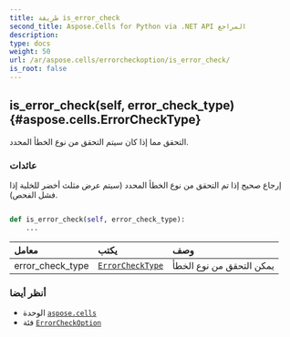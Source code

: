 ```yaml
---
title: طريقة is_error_check
second_title: Aspose.Cells for Python via .NET API المراجع
description:
type: docs
weight: 50
url: /ar/aspose.cells/errorcheckoption/is_error_check/
is_root: false
---
```

##  is_error_check(self, error_check_type) {#aspose.cells.ErrorCheckType}
التحقق مما إذا كان سيتم التحقق من نوع الخطأ المحدد.


###  عائدات

إرجاع صحيح إذا تم التحقق من نوع الخطأ المحدد (سيتم عرض مثلث أخضر للخلية إذا فشل الفحص).


```python

def is_error_check(self, error_check_type):
    ...
```


| معامل| يكتب| وصف|
| :- | :- | :- |
| error_check_type | [`ErrorCheckType`](/cells/python-net/ar/aspose.cells/errorchecktype) | يمكن التحقق من نوع الخطأ|



###  أنظر أيضا
* الوحدة [`aspose.cells`](../../)
* فئة [`ErrorCheckOption`](/cells/python-net/ar/aspose.cells/errorcheckoption)
